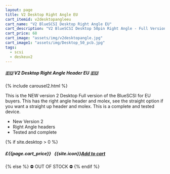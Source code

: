 ```yaml
---
layout: page
title: V2 Desktop Right Angle EU
cart_itemid: v2desktopangleeu
cart_name: "V2 BlueSCSI Desktop Right Angle EU"
cart_description: "V2 BlueSCSI Desktop 50pin Right Angle - Full Version"
cart_price: 68
cart_image: "assets/img/v2desktopangle.jpg"
cart_image1: "assets/img/Desktop_50_pcb.jpg"
tags: 
  - scsi
  - deskeuv2
---
```


##### 🇪🇺 V2 Desktop Right Angle Header EU 🇪🇺

{% include carousel2.html %}

This is the NEW version 2 Desktop Full version of the BlueSCSI for EU buyers. This has the right angle header and molex, see the straight option if you want a straight up header and molex. This is a complete and tested device.

* New Version 2
* Right Angle headers
* Tested and complete

{% if site.desktop > 0 %}
##### £{{page.cart_price}} &nbsp; {{site.icon}}[Add to cart](/cart#{{page.cart_itemid}})
{% else %}
&#9940; OUT OF STOCK &#9940;
{% endif %}